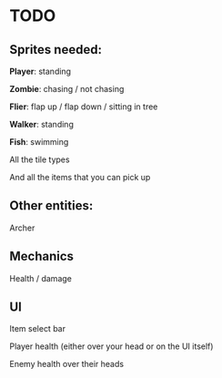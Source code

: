 # TODO

## Sprites needed:

**Player**: standing

**Zombie**: chasing / not chasing

**Flier**: flap up / flap down / sitting in tree

**Walker**: standing

**Fish**: swimming

All the tile types

And all the items that you can pick up

## Other entities:

Archer

## Mechanics

Health / damage

## UI

Item select bar

Player health (either over your head or on the UI itself)

Enemy health over their heads